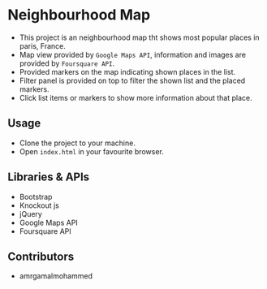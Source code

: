 # Neighbourhood Map

- This project is an neighbourhood map tht shows most popular places in paris, France.
- Map view provided by ```Google Maps API```, information and images are provided by ```Foursquare API```.
- Provided markers on the map indicating shown places in the list.
- Filter panel is provided on top to filter the shown list and the placed markers.
- Click list items or markers to show more information about that place.

## Usage

- Clone the project to your machine.
- Open ```index.html``` in your favourite browser.

## Libraries & APIs

- Bootstrap
- Knockout js
- jQuery
- Google Maps API
- Foursquare API

## Contributors

- amrgamalmohammed
